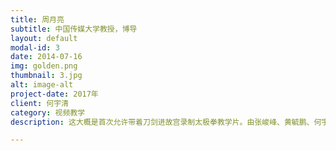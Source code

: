 ```yaml
---
title: 周月亮
subtitle: 中国传媒大学教授，博导
layout: default
modal-id: 3
date: 2014-07-16
img: golden.png
thumbnail: 3.jpg
alt: image-alt
project-date: 2017年
client: 何宇清
category: 视频教学
description: 这大概是首次允许带着刀剑进故宫录制太极拳教学片。由张峻峰、黄毓鹏、何宇清分别演练。张峻峰，中国武术七段，央视传统杨式太极拳教学节目的特邀老师，中国武协审定的吴式太极拳段位制教程的编著和演示范者，1971年出生于北京，习练太极拳三十余年。搜索《我在故宫打太极》即可观看所有视频。

---
```


